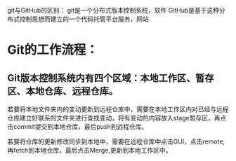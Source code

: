 git与GitHub的区别：
git是一个分布式版本控制系统，软件
GitHub是基于这种分布式控制思想而建立的一个代码托管平台服务，网站

# Git的工作流程：
## Git版本控制系统内有四个区域：本地工作区、暂存区、本地仓库、远程仓库。
若要将本地文件夹内的变动更新到远程仓库中，需要在本地工作区内对已经与远程仓库建立好联系的文件夹进行查找变动，将有变动的内容放入stage暂存区，再点击commit提交到本地仓库，最后push到远程仓库。

若要将仓库的更新修改同步到本地中，需要在远程仓库中点击GUI，点击remote,再fetch到本地仓库，最后点击Merge,更新到本地工作区中。
